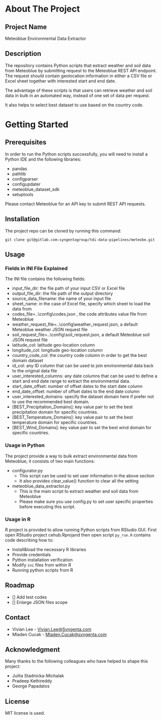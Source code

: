 # About The Project

## Project Name
Meteoblue Environmental Data Extractor

## Description
The repository contains Python scripts that extract weather and soil data from Meteoblue by submitting request to the 
Meteoblue REST API endpoint. 
The request should contain geolocation information in either a CSV file or Excel sheet together with interested start and end date.

The advantage of these scripts is that users can retrieve weather and soil data in bulk in an automated way,
instead of one set of data per request.

It also helps to select best dataset to use based on the country code.

# Getting Started

## Prerequisites
In order to run the Python scripts successfully, you will need to install a Python IDE and the following libraries:

* pandas
* pathlib 
* configparser
* configupdater
* meteoblue_dataset_sdk
* setuptools

Please contact Meteoblue for an API key to submit REST API requests.

## Installation
The project repo can be cloned by running this command:

`git clone git@gitlab.com:syngentagroup/tdi-data-pipelines/meteobe.git`

## Usage
### Fields in INI File Explained
The INI file contains the following fields:
* input_file_dir: the file path of your input CSV or Excel file
* output_file_dir: the file path of the output directory
* source_data_filename: the name of your input file
* sheet_name: in the case of Excel file, specify which sheet to load the data from
* codes_file=..\config\codes.json , the code attributes value file from Meteoblue
* weather_request_file=..\config\weather_request.json, a default Meteoblue weather JSON request file
* soil_request_file=..\config\soil_request.json, a default Meteoblue soil JSON request file
* latitude_col: latitude geo-location column
* longitude_col: longitude geo-location column
* country_code_col: the country code column in order to get the best domain dataset
* id_col: any ID column that can be used to join environmental data back to the original data file
* user_interested_columns: any date columns that can be used to define a start and end date range to extract the environmental data.
* start_date_offset: number of offset dates to the start date column
* end_date_offset: number of offset dates to the end date column
* user_interested_domains: specify the dataset domain here if prefer not to use the recommended best domain.
* [BEST_Precipitation_Domains]: key value pair to set the best precipitation domain for specific countries.
* [BEST_Temperature_Domains]: key value pair to set the best temperature domain for specific countries.
* [BEST_Wind_Domains]: key value pair to set the best wind domain for specific countries.


### Usage in Python

The project provide a way to bulk extract environmental data from Meteoblue, it consists of two main functions:
* configurator.py
  * This script can be used to set user information in the above section
  * It also provides clear_value() function to clear all the setting
* meteoblue_data_extractor.py
  * This is the main script to extract weather and soil data from Meteoblue
  * Please make sure you use config.py to set user specific properties before executing this script.


### Usage in R

R project is provided to allow running Python scripts from RStudio GUI. First open RStudio project cehub.Rprojand then open script `py_run.R` contains code describing how to: 
* Install&load the necessary R libraries   
* Provide credentials
* Python installation verification
* Modify `ini` files from within R
* Running python scripts from R


## Roadmap
- [] Add test codes
- [] Enlarge JSON files scope


## Contact
* Vivian Lee - Vivian.Lee@Syngenta.com
* Mladen Cucak - Mladen.Cucak@syngenta.com

## Acknowledgment
Many thanks to the following colleagues who have helped to shape this project:
* Julita Stadnicka-Michalak
* Pradeep Kethireddy
* George Papadatos

## License
MIT license is used.